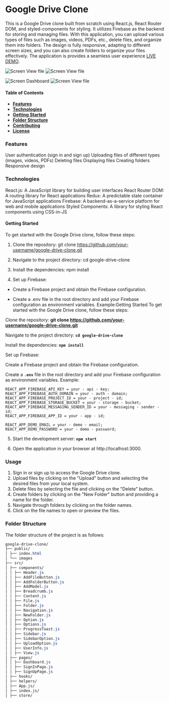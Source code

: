 # Google Drive Clone

This is a Google Drive clone built from scratch using React.js, React Router DOM, and styled-components for styling. It utilizes Firebase as the backend for storing and managing files. With this application, you can upload various types of files such as images, videos, PDFs, etc., delete files, and organize them into folders. The design is fully responsive, adapting to different screen sizes, and you can also create folders to organize your files effectively. The application is provides a seamless user experience [LIVE DEMO](https://storage-e2543.firebaseapp.com/).

<div class = "images">
<img src="/public/images/phone-image2.png" alt="Screen View file"/>
<img src="/public/images/phone-image1.png" alt="Screen View file"/>
</div>

![Screen Dashboard](/public/images/image2.png)
![Screen View file](/public/images/image1.png)

#### Table of Contents

- **[Features](###Features)**
- **[Technologies](#Technologies)**
- **[Getting Started](#Technologies)**
- **[Folder Structure](#Technologies)**
- **[Contributing]("Technologies")**
- **[License](#Technologies)**

### Features

User authentication (sign in and sign up)
Uploading files of different types (images, videos, PDFs)
Deleting files
Displaying files
Creating folders
Responsive design

### Technologies

React.js: A JavaScript library for building user interfaces
React Router DOM: A routing library for React applications
Redux: A predictable state container for JavaScript applications
Firebase: A backend-as-a-service platform for web and mobile applications
Styled Components: A library for styling React components using CSS-in-JS

#### Getting Started

To get started with the Google Drive clone, follow these steps:

1. Clone the repository: git clone https://github.com/your-username/google-drive-clone.git

2. Navigate to the project directory: cd google-drive-clone

3. Install the dependencies: npm install

4. Set up Firebase:

- Create a Firebase project and obtain the Firebase configuration.

- Create a .env file in the root directory and add your Firebase configuration as environment variables. Example:Getting Started
  To get started with the Google Drive clone, follow these steps:

Clone the repository: **git clone https://github.com/your-username/google-drive-clone.git**

Navigate to the project directory: **`cd google-drive-clone`**

Install the dependencies: **`npm install`**

Set up Firebase:

Create a Firebase project and obtain the Firebase configuration.

Create a **`.env`** file in the root directory and add your Firebase configuration as environment variables. Example:

```plaintext
REACT_APP_FIREBASE_API_KEY = your - api - key;
REACT_APP_FIREBASE_AUTH_DOMAIN = your - auth - domain;
REACT_APP_FIREBASE_PROJECT_ID = your - project - id;
REACT_APP_FIREBASE_STORAGE_BUCKET = your - storage - bucket;
REACT_APP_FIREBASE_MESSAGING_SENDER_ID = your - messaging - sender - id;
REACT_APP_FIREBASE_APP_ID = your - app - id;

REACT_APP_DEMO_EMAIL = your - demo - email;
REACT_APP_DEMO_PASSWORD = your - demo - password;
```

5. Start the development server: **`npm start`**

6. Open the application in your browser at http://localhost:3000.

### Usage

1. Sign in or sign up to access the Google Drive clone.
2. Upload files by clicking on the "Upload" button and selecting the desired files from your local system.
3. Delete files by selecting the file and clicking on the "Delete" button.
4. Create folders by clicking on the "New Folder" button and providing a name for the folder.
5. Navigate through folders by clicking on the folder names.
6. Click on the file names to open or preview the files.

### Folder Structure

The folder structure of the project is as follows:

```css
google-drive-clone/
├── public/
│ ├── index.html
│ └── images
├── src/
│ ├── components/
│ │ ├── Header.js
│ │ ├── AddFileButton.js
│ │ ├── AddFolderButton.js
│ │ ├── AddModel.js
│ │ ├── Breadcrumb.js
│ │ ├── Content.js
│ │ ├── File.js
│ │ ├── Folder.js
│ │ ├── Navigation.js
│ │ ├── NewFolder.js
│ │ ├── Option.js
│ │ ├── Options.js
│ │ ├── ProgressToast.js
│ │ ├── Sidebar.js
│ │ ├── SidebarOption.js
│ │ ├── UploadOption.js
│ │ ├── UserInfo.js
│ │ ├── View.js
│ ├── pages/
│ │ ├── Dashboard.js
│ │ ├── SignInPage.js
│ │ ├── SignUpPage.js
│ ├── hooks/
│ ├── helpers/
│ ├── App.js/
│ ├── index.js/
│ ├── store/

```
